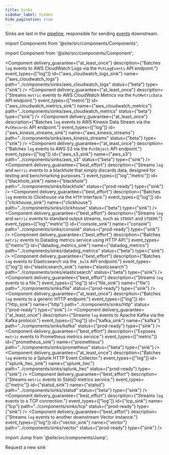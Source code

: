 ```yaml
---
title: Sinks
sidebar_label: hidden
hide_pagination: true
---
```


Sinks are last in the [pipeline][docs.configuration#composition], responsible
for sending [events][docs.data-model#event] downstream.

import Components from '@site/src/components/Components';

import Component from '@site/src/components/Component';

<Components>

<Component
  delivery_guarantee={"at_least_once"}
  description={"Batches `log` events to AWS CloudWatch Logs via the `PutLogEvents` API endpoint."}
  event_types={["log"]}
  id={"aws_cloudwatch_logs_sink"}
  name={"aws_cloudwatch_logs"}
  path="../components/sinks/aws_cloudwatch_logs"
  status={"beta"}
  type={"sink"} />
<Component
  delivery_guarantee={"at_least_once"}
  description={"Streams `metric` events to AWS CloudWatch Metrics via the `PutMetricData` API endpoint."}
  event_types={["metric"]}
  id={"aws_cloudwatch_metrics_sink"}
  name={"aws_cloudwatch_metrics"}
  path="../components/sinks/aws_cloudwatch_metrics"
  status={"beta"}
  type={"sink"} />
<Component
  delivery_guarantee={"at_least_once"}
  description={"Batches `log` events to AWS Kinesis Data Stream via the `PutRecords` API endpoint."}
  event_types={["log"]}
  id={"aws_kinesis_streams_sink"}
  name={"aws_kinesis_streams"}
  path="../components/sinks/aws_kinesis_streams"
  status={"beta"}
  type={"sink"} />
<Component
  delivery_guarantee={"at_least_once"}
  description={"Batches `log` events to AWS S3 via the `PutObject` API endpoint."}
  event_types={["log"]}
  id={"aws_s3_sink"}
  name={"aws_s3"}
  path="../components/sinks/aws_s3"
  status={"beta"}
  type={"sink"} />
<Component
  delivery_guarantee={"best_effort"}
  description={"Streams `log` and `metric` events to a blackhole that simply discards data, designed for testing and benchmarking purposes."}
  event_types={["log","metric"]}
  id={"blackhole_sink"}
  name={"blackhole"}
  path="../components/sinks/blackhole"
  status={"prod-ready"}
  type={"sink"} />
<Component
  delivery_guarantee={"best_effort"}
  description={"Batches `log` events to Clickhouse via the `HTTP` Interface."}
  event_types={["log"]}
  id={"clickhouse_sink"}
  name={"clickhouse"}
  path="../components/sinks/clickhouse"
  status={"beta"}
  type={"sink"} />
<Component
  delivery_guarantee={"best_effort"}
  description={"Streams `log` and `metric` events to standard output streams, such as `STDOUT` and `STDERR`."}
  event_types={["log","metric"]}
  id={"console_sink"}
  name={"console"}
  path="../components/sinks/console"
  status={"prod-ready"}
  type={"sink"} />
<Component
  delivery_guarantee={"best_effort"}
  description={"Batches `metric` events to Datadog metrics service using HTTP API."}
  event_types={["metric"]}
  id={"datadog_metrics_sink"}
  name={"datadog_metrics"}
  path="../components/sinks/datadog_metrics"
  status={"beta"}
  type={"sink"} />
<Component
  delivery_guarantee={"best_effort"}
  description={"Batches `log` events to Elasticsearch via the `_bulk` API endpoint."}
  event_types={["log"]}
  id={"elasticsearch_sink"}
  name={"elasticsearch"}
  path="../components/sinks/elasticsearch"
  status={"beta"}
  type={"sink"} />
<Component
  delivery_guarantee={"best_effort"}
  description={"Streams `log` events to a file."}
  event_types={["log"]}
  id={"file_sink"}
  name={"file"}
  path="../components/sinks/file"
  status={"prod-ready"}
  type={"sink"} />
<Component
  delivery_guarantee={"at_least_once"}
  description={"Batches `log` events to a generic HTTP endpoint."}
  event_types={["log"]}
  id={"http_sink"}
  name={"http"}
  path="../components/sinks/http"
  status={"prod-ready"}
  type={"sink"} />
<Component
  delivery_guarantee={"at_least_once"}
  description={"Streams `log` events to Apache Kafka via the Kafka protocol."}
  event_types={["log"]}
  id={"kafka_sink"}
  name={"kafka"}
  path="../components/sinks/kafka"
  status={"prod-ready"}
  type={"sink"} />
<Component
  delivery_guarantee={"best_effort"}
  description={"Exposes `metric` events to Prometheus metrics service."}
  event_types={["metric"]}
  id={"prometheus_sink"}
  name={"prometheus"}
  path="../components/sinks/prometheus"
  status={"beta"}
  type={"sink"} />
<Component
  delivery_guarantee={"at_least_once"}
  description={"Batches `log` events to a Splunk HTTP Event Collector."}
  event_types={["log"]}
  id={"splunk_hec_sink"}
  name={"splunk_hec"}
  path="../components/sinks/splunk_hec"
  status={"prod-ready"}
  type={"sink"} />
<Component
  delivery_guarantee={"best_effort"}
  description={"Streams `metric` events to StatsD metrics service."}
  event_types={["metric"]}
  id={"statsd_sink"}
  name={"statsd"}
  path="../components/sinks/statsd"
  status={"beta"}
  type={"sink"} />
<Component
  delivery_guarantee={"best_effort"}
  description={"Streams `log` events to a TCP connection."}
  event_types={["log"]}
  id={"tcp_sink"}
  name={"tcp"}
  path="../components/sinks/tcp"
  status={"prod-ready"}
  type={"sink"} />
<Component
  delivery_guarantee={"best_effort"}
  description={"Streams `log` events to another downstream Vector instance."}
  event_types={["log"]}
  id={"vector_sink"}
  name={"vector"}
  path="../components/sinks/vector"
  status={"prod-ready"}
  type={"sink"} />

</Components>

import Jump from '@site/src/components/Jump';

<Jump to="https://github.com/timberio/vector/issues/new?labels=Type%3A+New+Feature" icon="plus-circle">
  Request a new sink
</Jump>


[docs.configuration#composition]: ../setup/configuration#composition
[docs.data-model#event]: ../about/data-model#event
